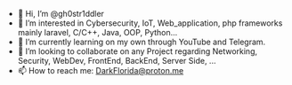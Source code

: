 - 👋 Hi, I’m @gh0str1ddler
- 👀 I’m interested in Cybersecurity, IoT, Web_application, php frameworks mainly laravel, C/C++, Java, OOP, Python...
- 🌱 I’m currently learning on my own through YouTube and Telegram.
- 💞️ I’m looking to collaborate on any Project regarding Networking, Security, WebDev, FrontEnd, BackEnd, Server Side, ...
- 📫 How to reach me: DarkFlorida@proton.me 

<!---
gh0str1ddler/gh0str1ddler is a ✨ special ✨ repository because its `README.md` (this file) appears on your GitHub profile.
You can click the Preview link to take a look at your changes.
--->
